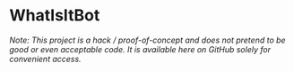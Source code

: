 # WhatIsItBot

*Note: This project is a hack / proof-of-concept and does not pretend to be good or even acceptable code. It is available here on GitHub solely for convenient access.*
